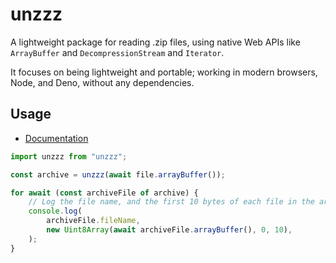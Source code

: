 # unzzz

A lightweight package for reading .zip files, using native Web APIs like
`ArrayBuffer` and `DecompressionStream` and `Iterator`.

It focuses on being lightweight and portable; working in modern browsers, Node, and Deno,
without any dependencies.

## Usage

-   [Documentation](https://unzzz.vercel.app)

```javascript
import unzzz from "unzzz";

const archive = unzzz(await file.arrayBuffer());

for await (const archiveFile of archive) {
	// Log the file name, and the first 10 bytes of each file in the archive
	console.log(
		archiveFile.fileName,
		new Uint8Array(await archiveFile.arrayBuffer(), 0, 10),
	);
}
```
